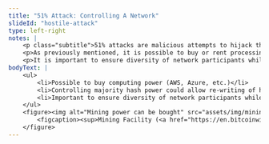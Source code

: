 ```yaml
--- 
title: "51% Attack: Controlling A Network"
slideId: "hostile-attack"
type: left-right
notes: | 
    <p class="subtitle">51% attacks are malicious attempts to hijack the network by temporarily maintaining a majority of the network&apos;s hashing power.</p>
    <p>As previously mentioned, it is possible to buy or rent processing power in the hopes of taking over the majority of the network. Controlling a majority of this hashing power could allow rewriting of historic chain data. These attacks are expensive and difficult to sustain. </p>
    <p>It is important to ensure diversity of network participants while maintaining incentive alignment. There have been some mining pools that have approached controlling 51% of the network&apos;s hashing power. In response they have reduced mining as to preserve the long term health of the network, most likely so they can continue to reap block rewards in a healthy ecosystem.</p>
bodyText: | 
    <ul>
        <li>Possible to buy computing power (AWS, Azure, etc.)</li>
        <li>Controlling majority hash power could allow re-writing of historical chain data</li>
        <li>Important to ensure diversity of network participants while maintaining incentive alignment</li>
    </ul>
    <figure><img alt="Mining power can be bought" src="assets/img/mining_farm.png" title="51% Attack: Controlling A Network">
        <figcaption><sup>Mining Facility (<a href="https://en.bitcoinwiki.org/wiki/Main_Page" target="_blank">bitcoinwiki.org</a>)</sup></figcaption>
    </figure>
---
```


